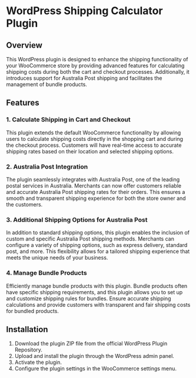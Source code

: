 # WordPress Shipping Calculator Plugin

## Overview

This WordPress plugin is designed to enhance the shipping functionality of your WooCommerce store by providing advanced features for calculating shipping costs during both the cart and checkout processes. Additionally, it introduces support for Australia Post shipping and facilitates the management of bundle products.

## Features

### 1. Calculate Shipping in Cart and Checkout

This plugin extends the default WooCommerce functionality by allowing users to calculate shipping costs directly in the shopping cart and during the checkout process. Customers will have real-time access to accurate shipping rates based on their location and selected shipping options.

### 2. Australia Post Integration

The plugin seamlessly integrates with Australia Post, one of the leading postal services in Australia. Merchants can now offer customers reliable and accurate Australia Post shipping rates for their orders. This ensures a smooth and transparent shipping experience for both the store owner and the customers.

### 3. Additional Shipping Options for Australia Post

In addition to standard shipping options, this plugin enables the inclusion of custom and specific Australia Post shipping methods. Merchants can configure a variety of shipping options, such as express delivery, standard post, and more. This flexibility allows for a tailored shipping experience that meets the unique needs of your business.

### 4. Manage Bundle Products

Efficiently manage bundle products with this plugin. Bundle products often have specific shipping requirements, and this plugin allows you to set up and customize shipping rules for bundles. Ensure accurate shipping calculations and provide customers with transparent and fair shipping costs for bundled products.

## Installation

1. Download the plugin ZIP file from the official WordPress Plugin Repository.
2. Upload and install the plugin through the WordPress admin panel.
3. Activate the plugin.
4. Configure the plugin settings in the WooCommerce settings menu.



